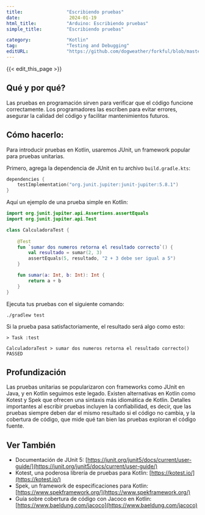 ```yaml
---
title:                "Escribiendo pruebas"
date:                  2024-01-19
html_title:           "Arduino: Escribiendo pruebas"
simple_title:         "Escribiendo pruebas"

category:             "Kotlin"
tag:                  "Testing and Debugging"
editURL:              "https://github.com/dogweather/forkful/blob/master/content/es/kotlin/writing-tests.md"
---
```


{{< edit_this_page >}}

## Qué y por qué?
Las pruebas en programación sirven para verificar que el código funcione correctamente. Los programadores las escriben para evitar errores, asegurar la calidad del código y facilitar mantenimientos futuros.

## Cómo hacerlo:
Para introducir pruebas en Kotlin, usaremos JUnit, un framework popular para pruebas unitarias.

Primero, agrega la dependencia de JUnit en tu archivo `build.gradle.kts`:

```kotlin
dependencies {
    testImplementation("org.junit.jupiter:junit-jupiter:5.8.1")
}
```

Aquí un ejemplo de una prueba simple en Kotlin:

```kotlin
import org.junit.jupiter.api.Assertions.assertEquals
import org.junit.jupiter.api.Test

class CalculadoraTest {
    
    @Test
    fun `sumar dos numeros retorna el resultado correcto`() {
        val resultado = sumar(2, 3)
        assertEquals(5, resultado, "2 + 3 debe ser igual a 5")
    }

    fun sumar(a: Int, b: Int): Int {
        return a + b
    }
}
```

Ejecuta tus pruebas con el siguiente comando:

```shell
./gradlew test
```

Si la prueba pasa satisfactoriamente, el resultado será algo como esto:

```
> Task :test

CalculadoraTest > sumar dos numeros retorna el resultado correcto() PASSED
```

## Profundización
Las pruebas unitarias se popularizaron con frameworks como JUnit en Java, y en Kotlin seguimos este legado. Existen alternativas en Kotlin como Kotest y Spek que ofrecen una sintaxis más idiomática de Kotlin. Detalles importantes al escribir pruebas incluyen la confiabilidad, es decir, que las pruebas siempre deben dar el mismo resultado si el código no cambia, y la cobertura de código, que mide qué tan bien las pruebas exploran el código fuente.

## Ver También
- Documentación de JUnit 5: [https://junit.org/junit5/docs/current/user-guide/](https://junit.org/junit5/docs/current/user-guide/)
- Kotest, una poderosa librería de pruebas para Kotlin: [https://kotest.io/](https://kotest.io/)
- Spek, un framework de especificaciones para Kotlin: [https://www.spekframework.org/](https://www.spekframework.org/)
- Guía sobre cobertura de código con Jacoco en Kotlin: [https://www.baeldung.com/jacoco](https://www.baeldung.com/jacoco)

